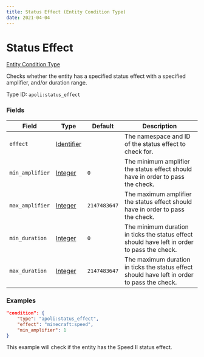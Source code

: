 ```yaml
---
title: Status Effect (Entity Condition Type)
date: 2021-04-04
---
```


# Status Effect

[Entity Condition Type](../entity_condition_types.md)

Checks whether the entity has a specified status effect with a specified amplifier, and/or duration range.

Type ID: `apoli:status_effect`

### Fields

Field  | Type | Default | Description
-------|------|---------|------------
`effect` | [Identifier](../data_types/identifier.md) | | The namespace and ID of the status effect to check for.
`min_amplifier` | [Integer](../data_types/integer.md) | `0` | The minimum amplifier the status effect should have in order to pass the check.
`max_amplifier` | [Integer](../data_types/integer.md) | `2147483647` | The maximum amplifier the status effect should have in order to pass the check.
`min_duration`  | [Integer](../data_types/integer.md) | `0` | The minimum duration in ticks the status effect should have left in order to pass the check.
`max_duration`  | [Integer](../data_types/integer.md) | `2147483647` | The maximum duration in ticks the status effect should have left in order to pass the check.

### Examples

```json
"condition": {
    "type": "apoli:status_effect",
    "effect": "minecraft:speed",
    "min_amplifier": 1
}
```

This example will check if the entity has the Speed II status effect.
